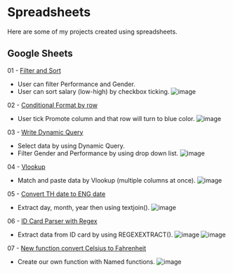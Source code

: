 # Spreadsheets
Here are some of my projects created using spreadsheets.

## Google Sheets
01 - [Filter and Sort](https://docs.google.com/spreadsheets/d/1cNCKev61OK8ZgljakS7jtpLAByFS0M6XV5RJEXLphBg/edit?gid=151074853#gid=151074853)
- User can filter Performance and Gender.
- User can sort salary (low-high) by checkbox ticking.
![image](https://github.com/Warasineesines/Spreadsheets/assets/153973331/27d5395d-f874-46e3-8e64-b3e37e0b37e9)

02 - [Conditional Format by row](https://docs.google.com/spreadsheets/d/1cNCKev61OK8ZgljakS7jtpLAByFS0M6XV5RJEXLphBg/edit?gid=101149468#gid=101149468)
- User tick Promote column and that row will turn to blue color.
![image](https://github.com/Warasineesines/Spreadsheets/assets/153973331/43da081d-2d1e-436c-966e-6843af9a8fb5)

03 - [Write Dynamic Query](https://docs.google.com/spreadsheets/d/1cNCKev61OK8ZgljakS7jtpLAByFS0M6XV5RJEXLphBg/edit?gid=1981431105#gid=1981431105)
- Select data by using Dynamic Query.
- Filter Gender and Performance by using drop down list.
![image](https://github.com/Warasineesines/Spreadsheets/assets/153973331/f893e25a-356b-4907-ba37-9c541437af22)

04 - [Vlookup](https://docs.google.com/spreadsheets/d/1cNCKev61OK8ZgljakS7jtpLAByFS0M6XV5RJEXLphBg/edit?gid=927611170#gid=927611170)
- Match and paste data by Vlookup (multiple columns at once). 
![image](https://github.com/Warasineesines/Spreadsheets/assets/153973331/ca0b11fc-df6c-40c3-97fd-5058cc163cfc)

05 - [Convert TH date to ENG date](https://docs.google.com/spreadsheets/d/1cNCKev61OK8ZgljakS7jtpLAByFS0M6XV5RJEXLphBg/edit?gid=1656509133#gid=1656509133)
- Extract day, month, year then using textjoin().
![image](https://github.com/Warasineesines/Spreadsheets/assets/153973331/9321e1b4-ba06-484c-859d-e1c20783b78e)

06 - [ID Card Parser with Regex](https://docs.google.com/spreadsheets/d/1cNCKev61OK8ZgljakS7jtpLAByFS0M6XV5RJEXLphBg/edit?gid=2014543270#gid=2014543270)
- Extract data from ID card by using REGEXEXTRACT().
![image](https://github.com/Warasineesines/Spreadsheets/assets/153973331/dbe0fb10-a9a9-4c5d-b1d7-171ee162ec4f)
![image](https://github.com/Warasineesines/Spreadsheets/assets/153973331/92f261cb-5bfc-42ef-812b-e943e65a90c1)

07 - [New function convert Celsius to Fahrenheit](https://docs.google.com/spreadsheets/d/1cNCKev61OK8ZgljakS7jtpLAByFS0M6XV5RJEXLphBg/edit?gid=829857650#gid=829857650)
- Create our own function with Named functions. 
![image](https://github.com/Warasineesines/Spreadsheets/assets/153973331/b8a86b21-246d-4987-9bf8-5e9510654d39)

